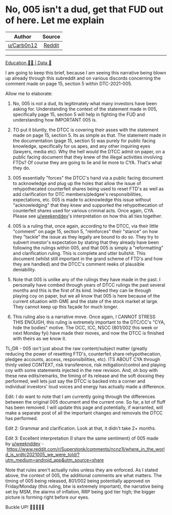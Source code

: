 No, 005 isn't a dud, get that FUD out of here. Let me explain
=============================================================

| Author       | Source       | 
| :-------------: |:-------------:|
|  [u/Carb0n12](https://www.reddit.com/user/Carb0n12/) | [Reddit](https://www.reddit.com/r/Superstonk/comments/o0pem0/no_005_isnt_a_dud_get_that_fud_out_of_here_let_me/) | 

---

[Education 👨‍🏫 | Data 🔢](https://www.reddit.com/r/Superstonk/search?q=flair_name%3A%22Education%20%F0%9F%91%A8%E2%80%8D%F0%9F%8F%AB%20%7C%20Data%20%F0%9F%94%A2%22&restrict_sr=1)

I am going to keep this brief, because I am seeing this narrative being blown up already through this subreddit and on various discords concerning the comment made on page 15, section 5 within DTC-2021-005.

Allow me to elaborate:

1.  No, 005 is not a dud, its legitimately what many investors have been asking for. Understanding the context of the statement made in 005, specifically page 15, section 5 will help in fighting the FUD and understanding how IMPORTANT 005 is.

2.  TO put it bluntly, the DTCC is covering their asses with the statement made on page 15, section 5. Its as simple as that. The statement made in the documentation (page 15, section 5) was purely for public facing knowledge, specifically for us apes, and any other inquiring eyes (lawyers, media etc). Why the hell would the DTCC admit on paper, on a public facing document that they knew of the illegal activities involving FTDs? Of course they are going to lie and lie more to CYA. That's what they do.

3.  005 essentially "forces" the DTCC's hand via a public facing document to acknowledge and plug up the holes that allow the issue of rehypothecated counterfeit shares being used to reset FTD's as well as add clarification for DTC members/pledgee's responsibilities, expectations, etc. 005 is made to acknowledge this issue without "acknowledging" that they knew and supported the rehypothecation of counterfeit shares used for various criminal acts. Once again, CYA. Please see [u/weekenddev](https://www.reddit.com/u/weekenddev/)'s interpretation on how this all ties together.

4.  005 is a ruling that, once again, according to the DTCC, via their little "comment" on page 15, section 5, "reinforces" their "stance" on how they "tackle" the issue as they legally are bound to do so. They try to subvert investor's expectation by stating that they already have been following the rulings within 005, and that 005 is simply a "reformatting" and clarification ruling. This is complete and utter bullshit. This document (whilst still important in the grand scheme of FTD's and how they are handled) and the DTCC's comment reeks of plausible deniability.

5.  Note that 005 is unlike any of the rulings they have made in the past. I personally have combed through years of DTCC rulings the past several months and this is the first of its kind. Indeed they can lie through playing coy on paper, but we all know that 005 is here because of the current situation with GME and the state of the stock market at large. They cannot keep up this façade for much longer.

6.  This ruling also is a narrative move. Once again, I CANNOT STRESS THIS ENOUGH, this ruling is extremely important to the DTC/CC's "CYA, hide the bodies" motive. The OCC, ICC, NSCC (801/002 this week or next Monday fyi) have made their moves, and now the DTCC is finished with theirs as we know it.

TL;DR - 005 isn't just about the raw content/subject matter (greatly reducing the power of resetting FTD's, counterfeit share rehypothecation, pledgee accounts, access, responsibilities, etc). ITS ABOUT CYA through thinly veiled CONTEXT, risk transference, risk mitigation/control and playing coy with some statements injected in the new revision. And, oh boy with these new edits/remarks, the timing of its release and the soft doxxing they performed, well lets just say the DTCC is backed into a corner and individual investors' loud voices and energy has actually made a difference.

Edit: I do want to note that I am currently going through the differences between the original 005 document and the current one. So far, a lot of fluff has been removed. I will update this page and potentially, if warranted, will make a separate post of all the important changes and removals the DTCC has performed.

Edit 2: Grammar and clarification. Look at that, it didn't take 2+ months.

Edit 3: Excellent interpretation (I share the same sentiment) of 005 made by [u/weeknddev](https://www.reddit.com/u/weeknddev/) - <https://www.reddit.com/r/Superstonk/comments/ncnz1l/where_in_the_world_is_srdtc2021005_we_were_told/?utm_medium=android_app&utm_source=share>

Note that rules aren't actually rules unless they are enforced. As I stated above, the context of 005, the additional comments are what matters. The timing of 005 being released, 801/002 being potentially approved on Friday/Monday (this ruling, btw is extremely important), the narrative being set by MSM, the alarms of inflation, RRP being god tier high; the bigger picture is forming right before our eyes.

Buckle UP! 💎👊🦧🚀🌙

